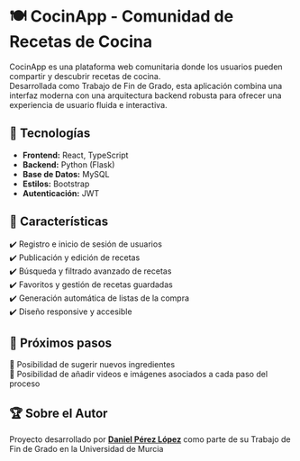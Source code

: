 # 🍽️ CocinApp - Comunidad de Recetas de Cocina  

CocinApp es una plataforma web comunitaria donde los usuarios pueden compartir y descubrir recetas de cocina.  
Desarrollada como Trabajo de Fin de Grado, esta aplicación combina una interfaz moderna con una arquitectura backend robusta para ofrecer una experiencia de usuario fluida e interactiva.  

## 🚀 Tecnologías  

- **Frontend:** React, TypeScript  
- **Backend:** Python (Flask)  
- **Base de Datos:** MySQL
- **Estilos:** Bootstrap
- **Autenticación:** JWT

## 🎯 Características  

✔️ Registro e inicio de sesión de usuarios  
✔️ Publicación y edición de recetas  
✔️ Búsqueda y filtrado avanzado de recetas  
✔️ Favoritos y gestión de recetas guardadas  
✔️ Generación automática de listas de la compra  
✔️ Diseño responsive y accesible  

## 📌 Próximos pasos

🔹 Posibilidad de sugerir nuevos ingredientes  
🔹 Posibilidad de añadir videos e imágenes asociados a cada paso del proceso  

## 🏆 Sobre el Autor

Proyecto desarrollado por **[Daniel Pérez López](https://www.linkedin.com/in/daniel-pérez-lópez)** como parte de su Trabajo de Fin de Grado en la Universidad de Murcia
